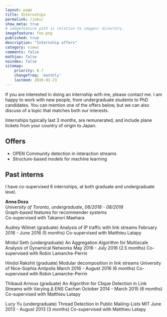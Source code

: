 ```yaml
---
layout: page
title: Internships
permalink: /jobs/
show_meta: true
# imagefeature path is relative to images/ directory.
imagefeature: foo.png
published: true
description: "Internship offers"
category: views
comments: false
mathjax: false
noindex: false
sitemap:
    priority: 0.7
    changefreq: 'monthly'
    lastmod: 2019-01-23
---
```



If you are interested in doing an internship with me, please contact me. I am happy to work with new people, from undergraduate students to PhD candidates.
You can mention one of the offers below, but we can also discuss of a topic that matches both our interests.

Internships typically last 3 months, are remunerated, and include plane tickets from your country of origin to Japan.

## Offers

- <span class="label label-default">OPEN</span> Community detection in interaction streams
- Structure-based models for machine learning

## Past interns
I have co-supervised 6 internships, at both graduate and undergraduate level.

**Anna Deza**<br>
*University of Toronto, undergraduate, 06/2018 - 08/2018*<br>
Graph-based features for recommender systems<br>
Co-supervised with Takanori Maehara

Audrey Wilmet (graduate)
Analysis of IP traffic with link streams
February 2016 - June 2016 (5 months)
Co-supervised with Matthieu Latapy

Mridul Seth (undergraduate)
An Aggregation Algorithm for Multiscale Analysis of Dynamical Networks
May 2016 - July 2016 (2.5 months)
Co-supervised with Robin Lamarche-Perrin

Hindol Rakshit (graduate)
Modular decomposition in link streams	University of Nice-Sophia Antipolis
March 2016 - August 2016 (6 months)
Co-supervised with Robin Lamarche-Perrin

Thibaud Arnoux (graduate)
An Algorithm for Clique Detection in Link Streams with Varying Δ	ENS Cachan
October 2014 - March 2015 (6 months)
Co-supervised with Matthieu Latapy

Lucy Yu (undergraduate)
Thread Detection in Public Mailing-Lists	MIT
June 2013 - August 2013 (3 months)
Co-supervised with Matthieu Latapy

